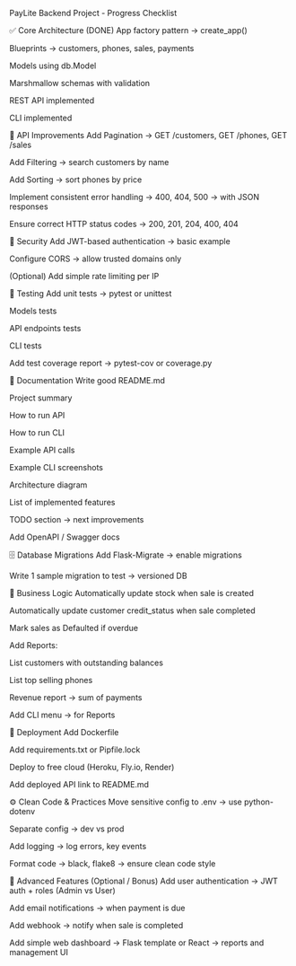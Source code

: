 PayLite Backend Project - Progress Checklist


✅ Core Architecture (DONE)
 App factory pattern → create_app()

 Blueprints → customers, phones, sales, payments

 Models using db.Model

 Marshmallow schemas with validation

 REST API implemented

 CLI implemented

🚀 API Improvements
 Add Pagination → GET /customers, GET /phones, GET /sales

 Add Filtering → search customers by name

 Add Sorting → sort phones by price

 Implement consistent error handling → 400, 404, 500 → with JSON responses

 Ensure correct HTTP status codes → 200, 201, 204, 400, 404

🔐 Security
 Add JWT-based authentication → basic example

 Configure CORS → allow trusted domains only

 (Optional) Add simple rate limiting per IP

🧪 Testing
 Add unit tests → pytest or unittest

 Models tests

 API endpoints tests

 CLI tests

 Add test coverage report → pytest-cov or coverage.py

📝 Documentation
 Write good README.md

 Project summary

 How to run API

 How to run CLI

 Example API calls

 Example CLI screenshots

 Architecture diagram

 List of implemented features

 TODO section → next improvements

 Add OpenAPI / Swagger docs

🗄️ Database Migrations
 Add Flask-Migrate → enable migrations

 Write 1 sample migration to test → versioned DB

🧠 Business Logic
 Automatically update stock when sale is created

 Automatically update customer credit_status when sale completed

 Mark sales as Defaulted if overdue

 Add Reports:

 List customers with outstanding balances

 List top selling phones

 Revenue report → sum of payments

 Add CLI menu → for Reports

🚢 Deployment
 Add Dockerfile

 Add requirements.txt or Pipfile.lock

 Deploy to free cloud (Heroku, Fly.io, Render)

 Add deployed API link to README.md

⚙️ Clean Code & Practices
 Move sensitive config to .env → use python-dotenv

 Separate config → dev vs prod

 Add logging → log errors, key events

 Format code → black, flake8 → ensure clean code style

🌟 Advanced Features (Optional / Bonus)
 Add user authentication → JWT auth + roles (Admin vs User)

 Add email notifications → when payment is due

 Add webhook → notify when sale is completed

 Add simple web dashboard → Flask template or React → reports and management UI